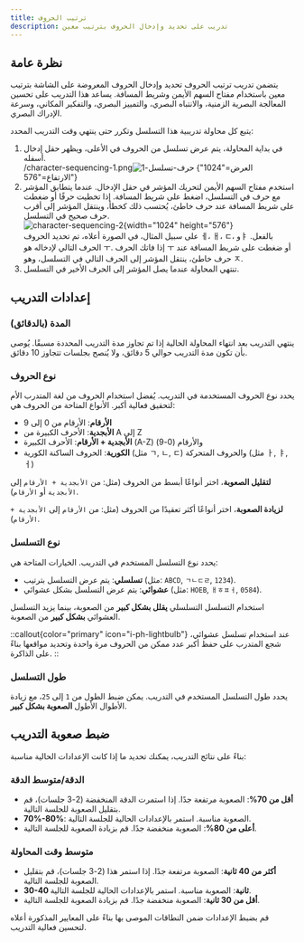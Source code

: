 ```yaml
---
title: ترتيب الحروف
description: تدريب على تحديد وإدخال الحروف بترتيب معين
---
```


## نظرة عامة

يتضمن تدريب ترتيب الحروف تحديد وإدخال الحروف المعروضة على الشاشة بترتيب معين باستخدام مفتاح السهم الأيمن وشريط المسافة. يساعد هذا التدريب على تحسين المعالجة البصرية الزمنية، والانتباه البصري، والتمييز البصري، والتفكير المكاني، وسرعة الإدراك البصري.

يتبع كل محاولة تدريبية هذا التسلسل وتكرر حتى ينتهي وقت التدريب المحدد:

1. في بداية المحاولة، يتم عرض تسلسل من الحروف في الأعلى، ويظهر حقل إدخال أسفله.\
   /character-sequencing-1.png![حرف-تسلسل-1]() {العرض="1024" الارتفاع="576"}
2. استخدم مفتاح السهم الأيمن لتحريك المؤشر في حقل الإدخال. عندما يتطابق المؤشر مع حرف في التسلسل، اضغط على شريط المسافة. إذا تخطيت حرفًا أو ضغطت على شريط المسافة عند حرف خاطئ، يُحتسب ذلك كخطأ، وينتقل المؤشر إلى أقرب حرف صحيح في التسلسل.\
   ![character-sequencing-2](/character-sequencing-2.png){width="1024" height="576"}\
   على سبيل المثال، في الصورة أعلاه، تم تحديد الحروف ㅔ، ㅐ، ㄷ، وㅑ بالفعل. الحرف التالي لإدخاله هو ㅜ. إذا فاتك الحرف ㅜ أو ضغطت على شريط المسافة عند حرف خاطئ، ينتقل المؤشر إلى الحرف التالي في التسلسل، وهو ㅈ.
3. تنتهي المحاولة عندما يصل المؤشر إلى الحرف الأخير في التسلسل.

## إعدادات التدريب

### المدة (بالدقائق)

ينتهي التدريب بعد انتهاء المحاولة الحالية إذا تم تجاوز مدة التدريب المحددة مسبقًا. يُوصى بأن تكون مدة التدريب حوالي 5 دقائق، ولا يُنصح بجلسات تتجاوز 10 دقائق.

### نوع الحروف

يحدد نوع الحروف المستخدمة في التدريب. يُفضل استخدام الحروف من لغة المتدرب الأم لتحقيق فعالية أكبر. الأنواع المتاحة من الحروف هي:

- **الأرقام**: الأرقام من 0 إلى 9
- **الأبجدية**: الأحرف الكبيرة من A إلى Z
- **الأبجدية + الأرقام**: الأحرف الكبيرة (A-Z) والأرقام (0-9)
- **الكورية**: الحروف الساكنة الكورية (مثل ㄱ, ㄴ, ㄷ) والحروف المتحركة (مثل ㅏ, ㅑ, ㅓ)

**لتقليل الصعوبة**، اختر أنواعًا أبسط من الحروف (مثل: من `الأبجدية + الأرقام` إلى `الأبجدية` أو `الأرقام`).

**لزيادة الصعوبة**، اختر أنواعًا أكثر تعقيدًا من الحروف (مثل: من `الأرقام` إلى `الأبجدية + الأرقام`).

### نوع التسلسل

يحدد نوع التسلسل المستخدم في التدريب. الخيارات المتاحة هي:

- **تسلسلي**: يتم عرض التسلسل بترتيب (مثل: `ABCD`, `ㄱㄴㄷㄹ`, `1234`).
- **عشوائي**: يتم عرض التسلسل بشكل عشوائي (مثل: `HOEB`, `ㅐㅎㅍㅓ`, `0584`).

استخدام التسلسل التسلسلي **يقلل بشكل كبير** من الصعوبة، بينما يزيد التسلسل العشوائي **بشكل كبير** من الصعوبة.

::callout{color="primary" icon="i-ph-lightbulb"}
عند استخدام تسلسل عشوائي، شجع المتدرب على حفظ أكبر عدد ممكن من الحروف مرة واحدة وتحديد مواقعها بناءً على الذاكرة.
::

### طول التسلسل

يحدد طول التسلسل المستخدم في التدريب. يمكن ضبط الطول من `1` إلى `25`، مع زيادة الأطوال الأطول **الصعوبة بشكل كبير**.

## ضبط صعوبة التدريب

بناءً على نتائج التدريب، يمكنك تحديد ما إذا كانت الإعدادات الحالية مناسبة:

### الدقة/متوسط الدقة

- **أقل من 70%**: الصعوبة مرتفعة جدًا. إذا استمرت الدقة المنخفضة (2-3 جلسات)، قم بتقليل الصعوبة للجلسة التالية.
- **70%-80%**: الصعوبة مناسبة. استمر بالإعدادات الحالية للجلسة التالية.
- **أعلى من 80%**: الصعوبة منخفضة جدًا. قم بزيادة الصعوبة للجلسة التالية.

### متوسط وقت المحاولة

- **أكثر من 40 ثانية**: الصعوبة مرتفعة جدًا. إذا استمر هذا (2-3 جلسات)، قم بتقليل الصعوبة للجلسة التالية.
- **30-40 ثانية**: الصعوبة مناسبة. استمر بالإعدادات الحالية للجلسة التالية.
- **أقل من 30 ثانية**: الصعوبة منخفضة جدًا. قم بزيادة الصعوبة للجلسة التالية.

قم بضبط الإعدادات ضمن النطاقات الموصى بها بناءً على المعايير المذكورة أعلاه لتحسين فعالية التدريب.
